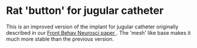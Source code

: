 # Rat 'button' for jugular catheter
This is an improved version of the implant for jugular catheter originally described in our <a href="http://journal.frontiersin.org/article/10.3389/fnbeh.2014.00437/full#h1" target=_new> Front Behav Neurosci paper </a>. 
The 'mesh' like base makes it much more stable than the previous version.
